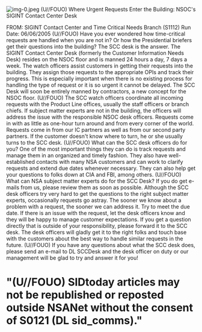 ![img-0.jpeg](img-0.jpeg)
(U//FOUO) Where Urgent Requests Enter the Building: NSOC's SIGINT Contact Center Desk

FROM:
SIGINT Contact Center and Time Critical Needs Branch (S1112)
Run Date: 06/06/2005
(U//FOUO) Have you ever wondered how time-critical requests are handled when you are not in? Or how the Presidential briefers get their questions into the building? The SCC desk is the answer. The SIGINT Contact Center Desk (formerly the Customer Information Needs Desk) resides on the NSOC floor and is manned 24 hours a day, 7 days a week. The watch officers assist customers in getting their requests into the building. They assign those requests to the appropriate OPIs and track their progress. This is especially important when there is no existing process for handling the type of request or it is so urgent it cannot be delayed. The SCC Desk will soon be entirely manned by contractors, a new concept for the NSOC floor.
(U//FOUO) The SCC watch officers coordinate all incoming requests with the Product Line offices, usually the staff officers or branch chiefs. If subject matter experts are not in the building, the officers will address the issue with the responsible NSOC desk officers. Requests come in with as little as one-hour turn around and from every corner of the world. Requests come in from our IC partners as well as from our second party partners. If the customer doesn't know where to turn, he or she usually turns to the SCC desk.
(U//FOUO) What can the SCC desk officers do for you? One of the most important things they can do is track requests and manage them in an organized and timely fashion. They also have well-established contacts with many NSA customers and can work to clarify requests and extend due dates whenever necessary. They can also help get your questions to folks down at CIA and FBI, among others.
(U//FOUO) What can NSA subject matter experts do for the SCC Desk? If you do get e-mails from us, please review them as soon as possible. Although the SCC desk officers try very hard to get the questions to the right subject matter experts, occasionally requests go astray. The sooner we know about a problem with a request, the sooner we can address it. Try to meet the due date. If there is an issue with the request, let the desk officers know and they will be happy to manage customer expectations. If you get a question directly that is outside of your responsibility, please forward it to the SCC desk. The desk officers will gladly get it to the right folks and touch base with the customers about the best way to handle similar requests in the future.
(U//FOUO) If you have any questions about what the SCC desk does, please send an e-mail to DL SCCDesk and the desk officer on duty or our management will be glad to try and answer it for you!

# "(U//FOUO) SIDtoday articles may not be republished or reposted outside NSANet without the consent of S0121 (DL sid_comms)."
